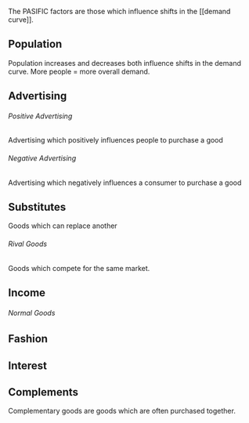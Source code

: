 The PASIFIC factors are those which influence shifts in the [[demand curve]].

## Population
Population increases and decreases both influence shifts in the demand curve. More people = more overall demand.
## Advertising
###### Positive Advertising
Advertising which positively influences people to purchase a good
###### Negative Advertising
Advertising which negatively influences a consumer to purchase a good
## Substitutes
Goods which can replace another
###### Rival Goods
Goods which compete for the same market.
## Income
###### Normal Goods

## Fashion
## Interest
## Complements
Complementary goods are goods which are often purchased together. 